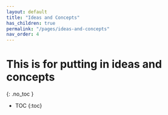 ```yaml
---
layout: default
title: "Ideas and Concepts"
has_children: true
permalink: "/pages/ideas-and-concepts"
nav_order: 4
---
```


# This is for putting in ideas and concepts
{: .no_toc }

- TOC
{:toc}
